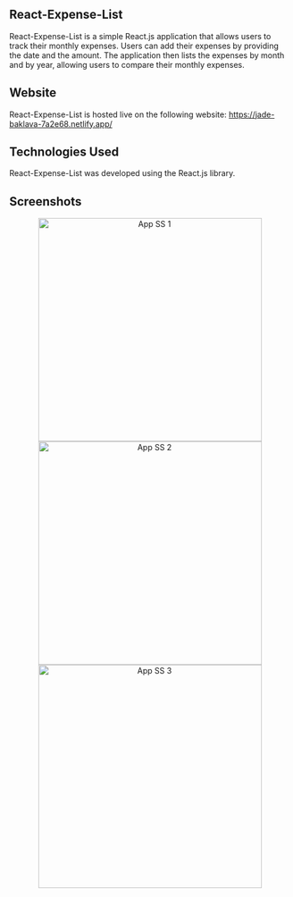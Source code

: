 ## React-Expense-List
React-Expense-List is a simple React.js application that allows users to track their monthly expenses. Users can add their expenses by providing the date and the amount. The application then lists the expenses by month and by year, allowing users to compare their monthly expenses.

## Website
React-Expense-List is hosted live on the following website:
https://jade-baklava-7a2e68.netlify.app/

## Technologies Used
React-Expense-List was developed using the React.js library.

## Screenshots
<p align="center">
  <img width="400" src="https://i.hizliresim.com/9ywyisi.png" alt="App SS 1">
  <img width="400" src="https://i.hizliresim.com/8dpumz7.png" alt="App SS 2">
  <img width="400" src="https://i.hizliresim.com/d7s5op3.png" alt="App SS 3">
</p>
